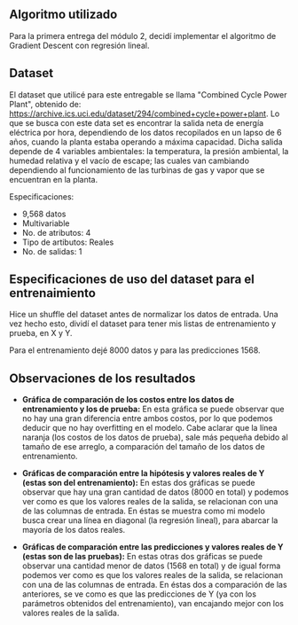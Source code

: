 ## Algoritmo utilizado
Para la primera entrega del módulo 2, decidí implementar el algoritmo de Gradient Descent con regresión lineal.

## Dataset
El dataset que utilicé para este entregable se llama "Combined Cycle Power Plant", obtenido de: https://archive.ics.uci.edu/dataset/294/combined+cycle+power+plant.
Lo que se busca con este data set es encontrar la salida neta de energía eléctrica por hora, dependiendo de los datos recopilados en un lapso de 6 años, cuando la planta estaba operando a máxima capacidad. Dicha salida depende de 4 variables ambientales: la temperatura, la presión ambiental, la humedad relativa y el vacío de escape; las cuales van cambiando dependiendo al funcionamiento de las turbinas de gas y vapor que se encuentran en la planta.

Especificaciones:
- 9,568 datos
- Multivariable
- No. de atributos: 4
- Tipo de artibutos: Reales
- No. de salidas: 1

## Especificaciones de uso del dataset para el entrenaimiento
Hice un shuffle del dataset antes de normalizar los datos de entrada. Una vez hecho esto, dividí el dataset para tener mis listas de entrenamiento y prueba, en X y Y. 

Para el entrenamiento dejé 8000 datos y para las predicciones 1568.

## Observaciones de los resultados

- **Gráfica de comparación de los costos entre los datos de entrenamiento y los de prueba:** En esta gráfica se puede observar que no hay una gran diferencia entre ambos costos, por lo que podemos deducir que no hay overfitting en el modelo. Cabe aclarar que la línea naranja (los costos de los datos de prueba), sale más pequeña debido al tamaño de ese arreglo, a comparación del tamaño de los datos de entrenamiento.

- **Gráficas de comparación entre la hipótesis y valores reales de Y (estas son del entrenamiento):** En estas dos gráficas se puede observar que hay una gran cantidad de datos (8000 en total) y podemos ver como es que los valores reales de la salida, se relacionan con una de las columnas de entrada. En éstas se muestra como mi modelo busca crear una línea en diagonal (la regresión lineal), para abarcar la mayoría de los datos reales.

- **Gráficas de comparación entre las predicciones y valores reales de Y (estas son de las pruebas):** En estas otras dos gráficas se puede observar una cantidad menor de datos (1568 en total) y de igual forma podemos ver como es que los valores reales de la salida, se relacionan con una de las columnas de entrada. En éstas dos a comparación de las anteriores, se ve como es que las predicciones de Y (ya con los parámetros obtenidos del entrenamiento), van encajando mejor con los valores reales de la salida.

